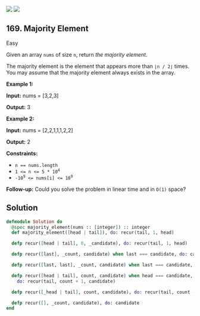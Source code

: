 [![](https://img.shields.io/github/stars/javadev/LeetCode-in-All?label=Stars&style=flat-square)](https://github.com/javadev/LeetCode-in-All)
[![](https://img.shields.io/github/forks/javadev/LeetCode-in-All?label=Fork%20me%20on%20GitHub%20&style=flat-square)](https://github.com/javadev/LeetCode-in-All/fork)

## 169\. Majority Element

Easy

Given an array `nums` of size `n`, return _the majority element_.

The majority element is the element that appears more than `⌊n / 2⌋` times. You may assume that the majority element always exists in the array.

**Example 1:**

**Input:** nums = [3,2,3]

**Output:** 3

**Example 2:**

**Input:** nums = [2,2,1,1,1,2,2]

**Output:** 2

**Constraints:**

*   `n == nums.length`
*   <code>1 <= n <= 5 * 10<sup>4</sup></code>
*   <code>-10<sup>9</sup> <= nums[i] <= 10<sup>9</sup></code>

**Follow-up:** Could you solve the problem in linear time and in `O(1)` space?

## Solution

```elixir
defmodule Solution do
  @spec majority_element(nums :: [integer]) :: integer
  def majority_element([head | tail]), do: recur(tail, 1, head)

  defp recur([head | tail], 0, _candidate), do: recur(tail, 1, head)

  defp recur([last], _count, candidate) when last === candidate, do: candidate

  defp recur([last, last], _count, candidate) when last === candidate, do: candidate

  defp recur([head | tail], count, candidate) when head === candidate,
    do: recur(tail, count + 1, candidate)

  defp recur([_head | tail], count, candidate), do: recur(tail, count - 1, candidate)

  defp recur([], _count, candidate), do: candidate
end
```